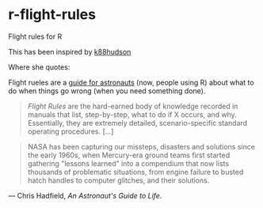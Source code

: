 r-flight-rules
==============

Flight rules for R

This has been inspired by
[k88hudson](https://github.com/chendaniely/git-flight-rules)

Where she quotes:

Flight rueles are a
[guide for astronauts](http://www.jsc.nasa.gov/news/columbia/fr_generic.pdf)
(now, people using R) about what to do when things go wrong (when you
need something done).

>  *Flight Rules* are the hard-earned body of knowledge recorded in
>  manuals that list, step-by-step, what to do if X occurs, and
>  why. Essentially, they are extremely detailed, scenario-specific
>  standard operating procedures. [...]

> NASA has been capturing our missteps, disasters and solutions since
> the early 1960s, when Mercury-era ground teams first started
> gathering "lessons learned" into a compendium that now lists
> thousands of problematic situations, from engine failure to busted
> hatch handles to computer glitches, and their solutions.

&mdash; Chris Hadfield, *An Astronaut's Guide to Life*.
